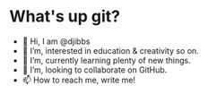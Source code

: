 # What's up git? 
- 👋 Hi, I am @djibbs
- 👀 I’m, interested in education & creativity so on.
- 🌱 I’m, currently learning plenty of new things.
- 💞️ I’m, looking to collaborate on GitHub.
- 📫 How to reach me, write me!
